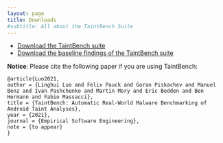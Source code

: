 ```yaml
---
layout: page
title: Downloads
#subtitle: All about the TaintBench Suite
---
```

- [Download the TaintBench suite](https://github.com/TaintBench/TaintBench/releases/download/TaintBenchSuite/TaintBench.zip)
- [Download the baseline findings of the TaintBench suite](https://github.com/TaintBench/TaintBench/releases/download/TaintBenchSuite/findings.zip)

**Notice**: Please cite the following paper if you are using TaintBench: 
```
@article{Luo2021,
author = {Linghui Luo and Felix Pauck and Goran Piskachev and Manuel Benz and Ivan Pashchenko and Martin Mory and Eric Bodden and Ben Hermann and Fabio Massacci},
title = {TaintBench: Automatic Real-World Malware Benchmarking of Android Taint Analyses},
year = {2021},
journal = {Empirical Software Engineering},
note = {to appear}
}
```